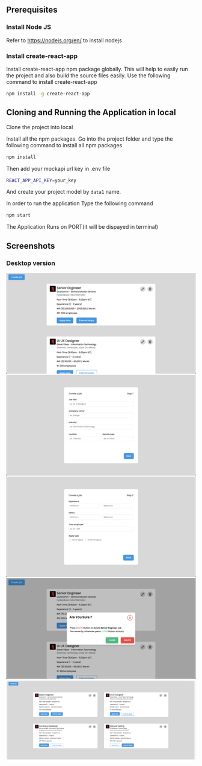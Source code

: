 ## Prerequisites

### Install Node JS

Refer to https://nodejs.org/en/ to install nodejs

### Install create-react-app

Install create-react-app npm package globally. This will help to easily run the project and also build the source files easily. Use the following command to install create-react-app

```bash
npm install -g create-react-app
```

## Cloning and Running the Application in local

Clone the project into local

Install all the npm packages. Go into the project folder and type the following command to install all npm packages

```bash
npm install
```

Then add your mockapi url key in .env file

```bash
REACT_APP_API_KEY=your_key
```

And create your project model by `data1` name.

In order to run the application Type the following command

```bash
npm start
```

The Application Runs on PORT(it will be dispayed in terminal)

## Screenshots

### Desktop version

![1](./public/assets/screenshots/1.png)
![2](./public/assets/screenshots/2.png)
![3](./public/assets/screenshots/3.png)
![4](./public/assets/screenshots/4.png)
![5](./public/assets/screenshots/5.png)
